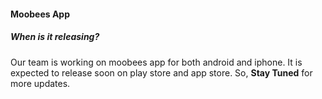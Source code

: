 #### Moobees App

##### When is it releasing?

Our team is working on moobees app for both android and iphone. It is expected to release soon on play store and app store. So, **Stay Tuned** for more updates.

